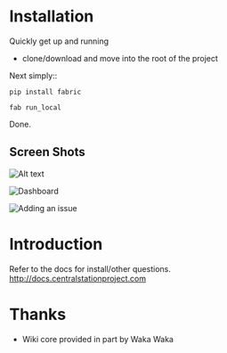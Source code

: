 # Installation

Quickly get up and running

* clone/download and move into the root of the project

Next simply::

    pip install fabric
    
    fab run_local
    
Done.


## Screen Shots

![Alt text](http://centralstationproject.com/images/issues.png)

![Dashboard](http://centralstationproject.com/images/dashboard.png)

![Adding an issue](http://centralstationproject.com/images/add_issue.png)


# Introduction

Refer to the docs for install/other questions.  http://docs.centralstationproject.com

# Thanks

* Wiki core provided in part by Waka Waka
